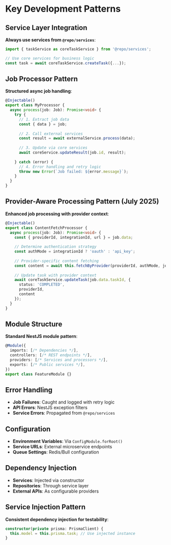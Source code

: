# Key Development Patterns

## Service Layer Integration
**Always use services from `@repo/services`**:

```typescript
import { taskService as coreTaskService } from '@repo/services';

// Use core services for business logic
const task = await coreTaskService.createTask({...});
```

## Job Processor Pattern
**Structured async job handling**:

```typescript
@Injectable()
export class MyProcessor {
  async process(job: Job): Promise<void> {
    try {
      // 1. Extract job data
      const { data } = job;
      
      // 2. Call external services
      const result = await externalService.process(data);
      
      // 3. Update via core services
      await coreService.updateResult(job.id, result);
      
    } catch (error) {
      // 4. Error handling and retry logic
      throw new Error(`Job failed: ${error.message}`);
    }
  }
}
```

## Provider-Aware Processing Pattern (July 2025)
**Enhanced job processing with provider context**:

```typescript
@Injectable()
export class ContentFetchProcessor {
  async process(job: Job): Promise<void> {
    const { providerId, integrationId, url } = job.data;
    
    // Determine authentication strategy
    const authMode = integrationId ? 'oauth' : 'api_key';
    
    // Provider-specific content fetching
    const content = await this.fetchByProvider(providerId, authMode, job.data);
    
    // Update task with provider context
    await coreTaskService.updateTask(job.data.taskId, {
      status: 'COMPLETED',
      providerId,
      content
    });
  }
}
```

## Module Structure
**Standard NestJS module pattern**:

```typescript
@Module({
  imports: [/* Dependencies */],
  controllers: [/* REST endpoints */], 
  providers: [/* Services and processors */],
  exports: [/* Public services */],
})
export class FeatureModule {}
```

## Error Handling
- **Job Failures**: Caught and logged with retry logic
- **API Errors**: NestJS exception filters
- **Service Errors**: Propagated from `@repo/services`

## Configuration
- **Environment Variables**: Via `ConfigModule.forRoot()`
- **Service URLs**: External microservice endpoints
- **Queue Settings**: Redis/Bull configuration

## Dependency Injection
- **Services**: Injected via constructor
- **Repositories**: Through service layer
- **External APIs**: As configurable providers

## Service Injection Pattern
**Consistent dependency injection for testability**:

```typescript
constructor(private prisma: PrismaClient) {
  this.model = this.prisma.task; // Use injected instance
}
```
